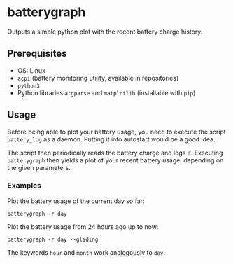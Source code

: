 # batterygraph

Outputs a simple python plot with the recent battery charge history.

## Prerequisites

* OS: Linux
* `acpi` (battery monitoring utility, available in repositories)
* `python3`
* Python libraries `argparse` and `matplotlib` (installable with `pip`)

## Usage

Before being able to plot your battery usage, you need to execute the script `battery_log` as a daemon. Putting it into autostart would be a good idea.

The script then periodically reads the battery charge and logs it. Executing `batterygraph` then yields a plot of your recent battery usage, depending on the given parameters.

### Examples

Plot the battery usage of the current day so far:

```
batterygraph -r day
```

Plot the battery usage from 24 hours ago up to now:

```
batterygraph -r day --gliding
```

The keywords `hour` and `month` work analogously to `day`.
